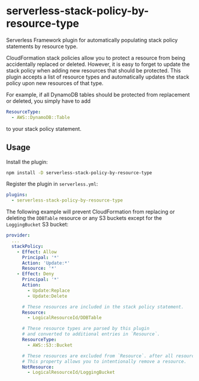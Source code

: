 # serverless-stack-policy-by-resource-type

Serverless Framework plugin for automatically populating stack policy statements
by resource type.

CloudFormation stack policies allow you to protect a resource from being
accidentally replaced or deleted. However, it is easy to forget to update the
stack policy when adding new resources that should be protected. This plugin
accepts a list of resource types and automatically updates the stack policy upon
new resources of that type.

For example, if all DynamoDB tables should be protected from replacement or
deleted, you simply have to add

```yaml
ResourceType:
  - AWS::DynamoDB::Table
```

to your stack policy statement.

## Usage

Install the plugin:

```sh
npm install -D serverless-stack-policy-by-resource-type
```

Register the plugin in `serverless.yml`:

```yaml
plugins:
  - serverless-stack-policy-by-resource-type
```

The following example will prevent CloudFormation from replacing or deleting the
`DDBTable` resource or any S3 buckets except for the `LoggingBucket` S3 bucket:

```yaml
provider:
  ...
  stackPolicy:
    - Effect: Allow
      Principal: '*'
      Action: 'Update:*'
      Resource: '*'
    - Effect: Deny
      Principal: '*'
      Action:
        - Update:Replace
        - Update:Delete

      # These resources are included in the stack policy statement.
      Resource:
        - LogicalResourceId/DDBTable

      # These resource types are parsed by this plugin
      # and converted to additional entries in `Resource`.
      ResourceType:
        - AWS::S3::Bucket

      # These resources are excluded from `Resource`. after all resources by type are added.
      # This property allows you to intentionally remove a resource.
      NotResource:
        - LogicalResourceId/LoggingBucket
```
